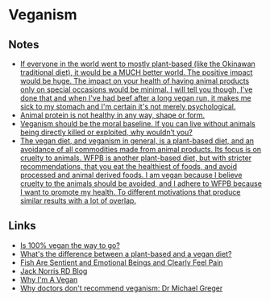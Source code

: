 # Veganism

## Notes

- [If everyone in the world went to mostly plant-based (like the Okinawan traditional diet), it would be a MUCH better world. The positive impact would be huge. The impact on your health of having animal products only on special occasions would be minimal. I will tell you though, I've done that and when I've had beef after a long vegan run, it makes me sick to my stomach and I'm certain it's not merely psychological.](https://www.reddit.com/r/PlantBasedDiet/comments/8x3tfm/is_100_vegan_the_way_to_go/)
- [Animal protein is not healthy in any way, shape or form.](https://nutritionfacts.org/topics/animal-protein/)
- [Veganism should be the moral baseline. If you can live without animals being directly killed or exploited, why wouldn’t you?](https://www.reddit.com/r/PlantBasedDiet/comments/8x3tfm/is_100_vegan_the_way_to_go/)
- [The vegan diet, and veganism in general, is a plant-based diet, and an avoidance of all commodities made from animal products. Its focus is on cruelty to animals. WFPB is another plant-based diet, but with stricter recommendations, that you eat the healthiest of foods, and avoid processed and animal derived foods. I am vegan because I believe cruelty to the animals should be avoided, and I adhere to WFPB because I want to promote my health. To different motivations that produce similar results with a lot of overlap.](https://www.reddit.com/r/PlantBasedDiet/comments/82lw2d/whats_the_difference_between_a_plantbased_and_a/)

## Links

- [Is 100% vegan the way to go?](https://www.reddit.com/r/PlantBasedDiet/comments/8x3tfm/is_100_vegan_the_way_to_go/)
- [What's the difference between a plant-based and a vegan diet?](https://www.reddit.com/r/PlantBasedDiet/comments/82lw2d/whats_the_difference_between_a_plantbased_and_a/)
- [Fish Are Sentient and Emotional Beings and Clearly Feel Pain](https://www.psychologytoday.com/us/blog/animal-emotions/201406/fish-are-sentient-and-emotional-beings-and-clearly-feel-pain)
- [Jack Norris RD Blog](http://jacknorrisrd.com/)
- [Why I'm A Vegan](https://www.youtube.com/watch?v=6DgUb9w8mOY)
- [Why doctors don't recommend veganism: Dr Michael Greger](https://www.youtube.com/watch?v=ajhX5jWmlL0)
